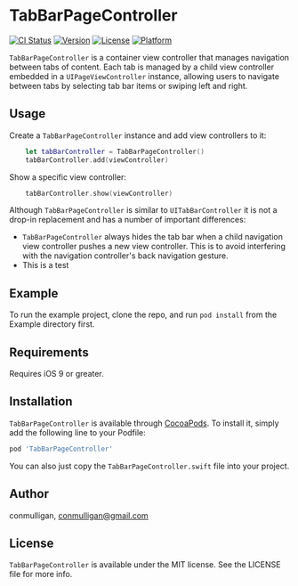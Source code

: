 # TabBarPageController

[![CI Status](https://img.shields.io/travis/conmulligan/TabBarPageController?style=flat)](https://travis-ci.org/conmulligan/TabBarPageController)
[![Version](https://img.shields.io/cocoapods/v/TabBarPageController?style=flat)](https://cocoapods.org/pods/TabBarPageController)
[![License](https://img.shields.io/cocoapods/l/TabBarPageController?style=flat)](https://cocoapods.org/pods/TabBarPageController)
[![Platform](https://img.shields.io/cocoapods/p/TabBarPageController?style=flat)](https://cocoapods.org/pods/TabBarPageController)

`TabBarPageController` is a container view controller that manages navigation between tabs of content. Each tab is managed by a child view controller embedded in a `UIPageViewController` instance, allowing users to navigate between tabs by selecting tab bar items or swiping left and right.

## Usage

Create a `TabBarPageController` instance and add view controllers to it:

```swift
    let tabBarController = TabBarPageController()
    tabBarController.add(viewController)
```

Show a specific view controller:

```swift
    tabBarController.show(viewController)
```

Although `TabBarPageController` is similar to `UITabBarController` it is not a drop-in replacement and has a number of important differences:

- `TabBarPageController` always hides the tab bar when a child navigation view controller pushes a new view controller. This is to avoid interfering with the navigation controller's back navigation gesture.
- This is a test

## Example

To run the example project, clone the repo, and run `pod install` from the Example directory first.

## Requirements

Requires iOS 9 or greater.

## Installation

`TabBarPageController` is available through [CocoaPods](https://cocoapods.org). To install it, simply add the following line to your Podfile:

```ruby
pod 'TabBarPageController'
```

You can also just copy the `TabBarPageController.swift` file into your project.

## Author

conmulligan, conmulligan@gmail.com

## License

`TabBarPageController` is available under the MIT license. See the LICENSE file for more info.
